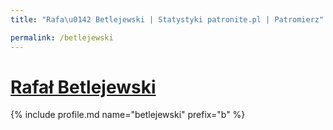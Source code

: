 ```yaml
---
title: "Rafa\u0142 Betlejewski | Statystyki patronite.pl | Patromierz"

permalink: /betlejewski
---
```


# [Rafał Betlejewski](https://patronite.pl/betlejewski)

{% include profile.md name="betlejewski" prefix="b" %}
